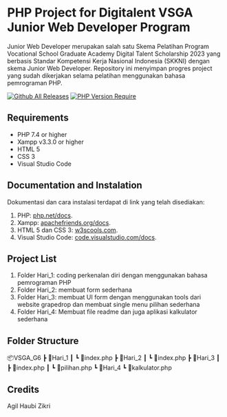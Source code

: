 # PHP Project for Digitalent VSGA Junior Web Developer Program

Junior Web Developer merupakan salah satu Skema Pelatihan Program Vocational School Graduate Academy Digital Talent Scholarship 2023 yang berbasis Standar Kompetensi Kerja Nasional Indonesia (SKKNI) dengan skema Junior Web Developer. Repository ini menyimpan progres project yang sudah dikerjakan selama pelatihan menggunakan bahasa pemrograman PHP.

[![Github All Releases](https://img.shields.io/github/downloads/agilhz/VSGA-G6-JWD-1/total.svg)]()
[![PHP Version Require](http://poser.pugx.org/badges/poser/require/php)](https://packagist.org/packages/badges/poser)

## Requirements

- PHP 7.4 or higher
- Xampp v3.3.0 or higher
- HTML 5
- CSS 3
- Visual Studio Code

## Documentation and Instalation

Dokumentasi dan cara instalasi terdapat di link yang telah disediakan:

1. PHP: [php.net/docs](https://php.net/docs).
2. Xampp: [apachefriends.org/docs](https://www.apachefriends.org/docs/).
3. HTML 5 dan CSS 3: [w3scools.com](https://www.w3schools.com/).
4. Visual Studio Code: [code.visualstudio.com/docs](https://code.visualstudio.com/docs).

## Project List

1. Folder Hari_1: coding perkenalan diri dengan menggunakan bahasa pemrograman PHP
2. Folder Hari_2: membuat form sederhana
3. Folder Hari_3: membuat UI form dengan menggunakan tools dari website grapedrop dan membuat single menu pilihan sederhana
4. Folder Hari_4: Membuat file readme dan juga aplikasi kalkulator sederhana

## Folder Structure

📦VSGA_G6
┣ 📂Hari_1
┃ ┗ 📜index.php
┣ 📂Hari_2
┃ ┗ 📜index.php
┣ 📂Hari_3
┃ ┣ 📜index.php
┃ ┗ 📜pilihan.php
┗ 📂Hari_4
┗ 📜kalkulator.php

## Credits

Agil Haubi Zikri
